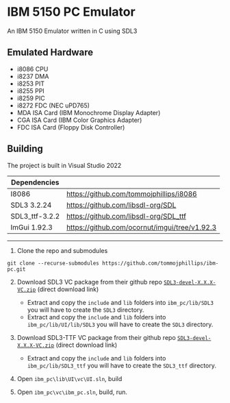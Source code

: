 # IBM 5150 PC Emulator 

An IBM 5150 Emulator written in C using SDL3

## Emulated Hardware
 - i8086 CPU
 - i8237 DMA
 - i8253 PIT
 - i8255 PPI
 - i8259 PIC
 - i8272 FDC (NEC uPD765)
 - MDA ISA Card (IBM Monochrome Display Adapter)
 - CGA ISA Card (IBM Color Graphics Adapter)
 - FDC ISA Card (Floppy Disk Controller)

## Building

The project is built in Visual Studio 2022

| Dependencies   |                                               |
| -------------- | --------------------------------------------- |
| I8086          | https://github.com/tommojphillips/i8086       |
| SDL3 3.2.24    | https://github.com/libsdl-org/SDL             |
| SDL3_ttf-3.2.2 | https://github.com/libsdl-org/SDL_ttf         |
| ImGui 1.92.3   | https://github.com/ocornut/imgui/tree/v1.92.3 |
 
 ---

 1. Clone the repo and submodules
  
  ```
  git clone --recurse-submodules https://github.com/tommojphillips/ibm-pc.git
  ```
 2. Download SDL3 VC package from their github repo [`SDL3-devel-X.X.X-VC.zip`](https://github.com/libsdl-org/SDL/releases/download/release-3.2.24/SDL3-devel-3.2.24-VC.zip) (direct download link)
     - Extract and copy the `include` and `lib` folders into `ibm_pc/lib/SDL3` you will have to create the `SDL3` directory.
     - Extract and copy the `include` and `lib` folders into `ibm_pc/lib/UI/lib/SDL3` you will have to create the `SDL3` directory.
     
 3. Download SDL3-TTF VC package from their github repo [`SDL3-devel-X.X.X-VC.zip`](https://github.com/libsdl-org/SDL_ttf/releases/download/release-3.2.2/SDL3_ttf-devel-3.2.2-VC.zip) (direct download link)
     - Extract and copy the `include` and `lib` folders into `ibm_pc/lib/SDL3_ttf` you will have to create the `SDL3_ttf` directory.

 2. Open `ibm_pc\lib\UI\vc\UI.sln`, build

 3. Open `ibm_pc\vc\ibm_pc.sln`, build, run.
